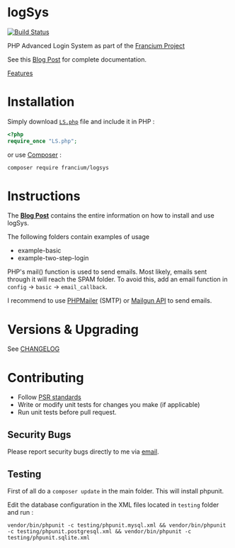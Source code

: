 logSys
======

[![Build Status](https://travis-ci.org/subins2000/logSys.svg?branch=master)](https://travis-ci.org/subins2000/logSys)

PHP Advanced Login System as part of the [Francium Project](http://subinsb.com/the-francium-project)

See this [Blog Post](http://subinsb.com/php-logsys) for complete documentation.

[Features](http://subinsb.com/php-logsys#Features)

Installation
============

Simply download [`LS.php`](https://github.com/subins2000/logSys/blob/master/src/Fr/LS.php) file and include it in PHP :

```php
<?php
require_once "LS.php";
```

or use [Composer](http://getcomposer.org) :

```bash
composer require francium/logsys
```

Instructions
============

The **[Blog Post](http://subinsb.com/php-logsys)** contains the entire information on how to install and use logSys.

The following folders contain examples of usage
* example-basic
* example-two-step-login

PHP's mail() function is used to send emails. Most likely, emails sent through it will reach the SPAM folder. To avoid this, add an email function in `config` -> `basic` -> `email_callback`.

I recommend to use [PHPMailer](https://github.com/PHPMailer/PHPMailer/) (SMTP) or [Mailgun API](https://mailgun.com) to send emails.

Versions & Upgrading
====================

See [CHANGELOG](https://github.com/subins2000/logSys/blob/master/CHANGELOG.md)

Contributing
============

* Follow [PSR standards](http://www.php-fig.org/psr)
* Write or modify unit tests for changes you make (if applicable)
* Run unit tests before pull request.

## Security Bugs

Please report security bugs directly to me via [email](https://subinsb.com/contact).

## Testing

First of all do a `composer update` in the main folder. This will install phpunit.

Edit the database configuration in the XML files located in `testing` folder and run :

```
vendor/bin/phpunit -c testing/phpunit.mysql.xml && vendor/bin/phpunit -c testing/phpunit.postgresql.xml && vendor/bin/phpunit -c testing/phpunit.sqlite.xml
```
